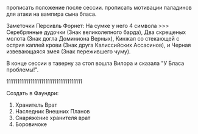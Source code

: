 прописать положение после сессии. прописать мотивации паладинов для атаки на вампира сына бласа.


Заметочки 
Персивль Форнет: На сумке у него 4 символа >>> Серебрянные дудочки (Знак великолепного барда), Два скрещеных молота (Знак догла Доминиона Верных), Кинжал со стекающей с острия каплей крови (Знак друга Калиссийских Ассасинов), и Черная извевающаяся змея (Знак пережившего чуму).

В конце сессии в таверну за стол вошла Вилора и сказала "У Бласа проблемы!".

11111111111111111111111111111111111

Создать в Фаундри: 
1. Хранитель Врат 
2. Наследник Внешних Планов
3. Снаряжение хранителя врат
4. Боровичоке



